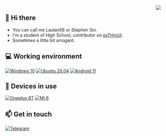 <img align="right" src="https://github-readme-stats.vercel.app/api?username=Laulan56&include_all_commits=true&show_icons=true&hide_title=tru&hide_border=true" />

## 👋 Hi there
 - You can call me Laulan56 or Stephen Sin.
 - I'm a student of High School, contributor on [exTHmUI](https://github.com/ArrowOS).
 - Sometimes a little bit arrogant.

## 💻 Working environment
[![Windows 10](https://img.shields.io/badge/Windows%2010-00adef?style=flat-square&logo=windows&logoColor=ffffff)](https://www.microsoft.com/windows10)
[![Ubuntu 20.04](https://img.shields.io/badge/Ubuntu%2020%2e04-dd4814?style=flat-square&logo=ubuntu&logoColor=ffffff)](https://releases.ubuntu.com/20.04/)
[![Android 11](https://img.shields.io/badge/Android%2011-3ddc84?style=flat-square&logo=android&logoColor=ffffff)](https://www.android.com/android-11/)

## 📱 Devices in use
[![Oneplus 8T](https://img.shields.io/badge/Oneplus%208T-dd4814?style=flat-square&logo=oneplus&logoColor=ffffff)](https://www.oneplus.com/8t)
[![Mi 6](https://img.shields.io/badge/Redmi%20K20%20Pro-fd4900?style=flat-square&logo=xiaomi&logoColor=ffffff)](https://www.mi.com/global/mi6/)

## 📫 Get in touch
[![Telegram](https://img.shields.io/badge/%40Laulan56-0088cc?style=flat-square&logo=telegram&logoColor=ffffff)](https://t.me/Laulan56)
